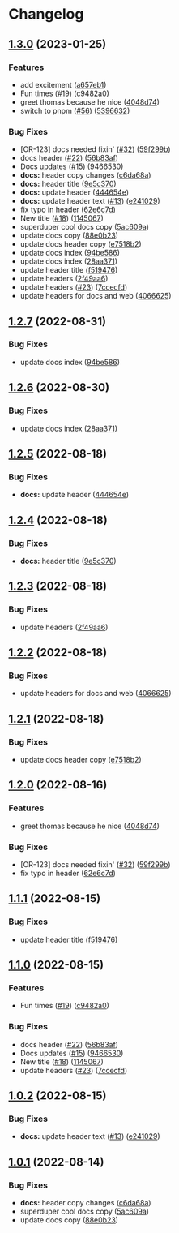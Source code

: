 # Changelog

## [1.3.0](https://github.com/msutkowski/cf-previews-test/compare/docs-v1.2.7...docs-v1.3.0) (2023-01-25)


### Features

* add excitement ([a657eb1](https://github.com/msutkowski/cf-previews-test/commit/a657eb105860c48426ef7639fd2c7203e4b43d65))
* Fun times ([#19](https://github.com/msutkowski/cf-previews-test/issues/19)) ([c9482a0](https://github.com/msutkowski/cf-previews-test/commit/c9482a091b91951961303ca16b5e145cc77e76d3))
* greet thomas because he nice ([4048d74](https://github.com/msutkowski/cf-previews-test/commit/4048d744583c2511d9c8b1f912c0e1bb6b181f98))
* switch to pnpm ([#56](https://github.com/msutkowski/cf-previews-test/issues/56)) ([5396632](https://github.com/msutkowski/cf-previews-test/commit/539663242051e173a2917cf2e2af1214f3280804))


### Bug Fixes

* [OR-123] docs needed fixin' ([#32](https://github.com/msutkowski/cf-previews-test/issues/32)) ([59f299b](https://github.com/msutkowski/cf-previews-test/commit/59f299bfe635fedc381499f1702f37f96428d9bc))
* docs header ([#22](https://github.com/msutkowski/cf-previews-test/issues/22)) ([56b83af](https://github.com/msutkowski/cf-previews-test/commit/56b83afa6cf9a983d42d6a93b1af821cb74ec95f))
* Docs updates ([#15](https://github.com/msutkowski/cf-previews-test/issues/15)) ([9466530](https://github.com/msutkowski/cf-previews-test/commit/94665309d5e6f589fef81c57158f89f2c8e13684))
* **docs:** header copy changes ([c6da68a](https://github.com/msutkowski/cf-previews-test/commit/c6da68afe11f2984bf185317cc63f14783bf8aca))
* **docs:** header title ([9e5c370](https://github.com/msutkowski/cf-previews-test/commit/9e5c37051ea19401c63518d70c07aa90330d4e1e))
* **docs:** update header ([444654e](https://github.com/msutkowski/cf-previews-test/commit/444654ea9d30fd074c377c903a8ea8c4bd31b29a))
* **docs:** update header text ([#13](https://github.com/msutkowski/cf-previews-test/issues/13)) ([e241029](https://github.com/msutkowski/cf-previews-test/commit/e2410291f39fcf98f3272b1e1ad2d9709e4303a3))
* fix typo in header ([62e6c7d](https://github.com/msutkowski/cf-previews-test/commit/62e6c7de1053f1f18d2e901e87ea54c887a95d41))
* New title ([#18](https://github.com/msutkowski/cf-previews-test/issues/18)) ([1145067](https://github.com/msutkowski/cf-previews-test/commit/1145067c4560766d9e3ea6481d03e1a913dbbd2d))
* superduper cool docs copy ([5ac609a](https://github.com/msutkowski/cf-previews-test/commit/5ac609a9411ff30b2c00d2b586f923d656f3f434))
* update docs copy ([88e0b23](https://github.com/msutkowski/cf-previews-test/commit/88e0b2349850bcaeec3d002d7676bbab646ef278))
* update docs header copy ([e7518b2](https://github.com/msutkowski/cf-previews-test/commit/e7518b245d8f87126db9aa90a2c446498df9383b))
* update docs index ([94be586](https://github.com/msutkowski/cf-previews-test/commit/94be586f9f0727a80c3b637089ced9fd72aa4cc4))
* update docs index ([28aa371](https://github.com/msutkowski/cf-previews-test/commit/28aa371441744c067725db8cc4a3f0af0ed07106))
* update header title ([f519476](https://github.com/msutkowski/cf-previews-test/commit/f51947665225539d3348d85944676249e1fb5bb7))
* update headers ([2f49aa6](https://github.com/msutkowski/cf-previews-test/commit/2f49aa63e142d31c3aa6e7d7fe0491609c7c3c19))
* update headers ([#23](https://github.com/msutkowski/cf-previews-test/issues/23)) ([7ccecfd](https://github.com/msutkowski/cf-previews-test/commit/7ccecfd71ab1d4e9572d9ae5dd76241753cfb57b))
* update headers for docs and web ([4066625](https://github.com/msutkowski/cf-previews-test/commit/40666258d60622e3627e5d6978135f1498c66cf0))

## [1.2.7](https://github.com/msutkowski/cf-previews-test/compare/docs-v1.2.6...docs-v1.2.7) (2022-08-31)


### Bug Fixes

* update docs index ([94be586](https://github.com/msutkowski/cf-previews-test/commit/94be586f9f0727a80c3b637089ced9fd72aa4cc4))

## [1.2.6](https://github.com/msutkowski/cf-previews-test/compare/docs-v1.2.5...docs-v1.2.6) (2022-08-30)


### Bug Fixes

* update docs index ([28aa371](https://github.com/msutkowski/cf-previews-test/commit/28aa371441744c067725db8cc4a3f0af0ed07106))

## [1.2.5](https://github.com/msutkowski/cf-previews-test/compare/docs-v1.2.4...docs-v1.2.5) (2022-08-18)


### Bug Fixes

* **docs:** update header ([444654e](https://github.com/msutkowski/cf-previews-test/commit/444654ea9d30fd074c377c903a8ea8c4bd31b29a))

## [1.2.4](https://github.com/msutkowski/cf-previews-test/compare/docs-v1.2.3...docs-v1.2.4) (2022-08-18)


### Bug Fixes

* **docs:** header title ([9e5c370](https://github.com/msutkowski/cf-previews-test/commit/9e5c37051ea19401c63518d70c07aa90330d4e1e))

## [1.2.3](https://github.com/msutkowski/cf-previews-test/compare/docs-v1.2.2...docs-v1.2.3) (2022-08-18)


### Bug Fixes

* update headers ([2f49aa6](https://github.com/msutkowski/cf-previews-test/commit/2f49aa63e142d31c3aa6e7d7fe0491609c7c3c19))

## [1.2.2](https://github.com/msutkowski/cf-previews-test/compare/docs-v1.2.1...docs-v1.2.2) (2022-08-18)


### Bug Fixes

* update headers for docs and web ([4066625](https://github.com/msutkowski/cf-previews-test/commit/40666258d60622e3627e5d6978135f1498c66cf0))

## [1.2.1](https://github.com/msutkowski/cf-previews-test/compare/docs-v1.2.0...docs-v1.2.1) (2022-08-18)


### Bug Fixes

* update docs header copy ([e7518b2](https://github.com/msutkowski/cf-previews-test/commit/e7518b245d8f87126db9aa90a2c446498df9383b))

## [1.2.0](https://github.com/msutkowski/cf-previews-test/compare/docs-v1.1.1...docs-v1.2.0) (2022-08-16)


### Features

* greet thomas because he nice ([4048d74](https://github.com/msutkowski/cf-previews-test/commit/4048d744583c2511d9c8b1f912c0e1bb6b181f98))


### Bug Fixes

* [OR-123] docs needed fixin' ([#32](https://github.com/msutkowski/cf-previews-test/issues/32)) ([59f299b](https://github.com/msutkowski/cf-previews-test/commit/59f299bfe635fedc381499f1702f37f96428d9bc))
* fix typo in header ([62e6c7d](https://github.com/msutkowski/cf-previews-test/commit/62e6c7de1053f1f18d2e901e87ea54c887a95d41))

## [1.1.1](https://github.com/msutkowski/cf-previews-test/compare/docs-v1.1.0...docs-v1.1.1) (2022-08-15)


### Bug Fixes

* update header title ([f519476](https://github.com/msutkowski/cf-previews-test/commit/f51947665225539d3348d85944676249e1fb5bb7))

## [1.1.0](https://github.com/msutkowski/cf-previews-test/compare/docs-v1.0.2...docs-v1.1.0) (2022-08-15)


### Features

* Fun times ([#19](https://github.com/msutkowski/cf-previews-test/issues/19)) ([c9482a0](https://github.com/msutkowski/cf-previews-test/commit/c9482a091b91951961303ca16b5e145cc77e76d3))


### Bug Fixes

* docs header ([#22](https://github.com/msutkowski/cf-previews-test/issues/22)) ([56b83af](https://github.com/msutkowski/cf-previews-test/commit/56b83afa6cf9a983d42d6a93b1af821cb74ec95f))
* Docs updates ([#15](https://github.com/msutkowski/cf-previews-test/issues/15)) ([9466530](https://github.com/msutkowski/cf-previews-test/commit/94665309d5e6f589fef81c57158f89f2c8e13684))
* New title ([#18](https://github.com/msutkowski/cf-previews-test/issues/18)) ([1145067](https://github.com/msutkowski/cf-previews-test/commit/1145067c4560766d9e3ea6481d03e1a913dbbd2d))
* update headers ([#23](https://github.com/msutkowski/cf-previews-test/issues/23)) ([7ccecfd](https://github.com/msutkowski/cf-previews-test/commit/7ccecfd71ab1d4e9572d9ae5dd76241753cfb57b))

## [1.0.2](https://github.com/msutkowski/cf-previews-test/compare/docs-v1.0.1...docs-v1.0.2) (2022-08-15)


### Bug Fixes

* **docs:** update header text ([#13](https://github.com/msutkowski/cf-previews-test/issues/13)) ([e241029](https://github.com/msutkowski/cf-previews-test/commit/e2410291f39fcf98f3272b1e1ad2d9709e4303a3))

## [1.0.1](https://github.com/msutkowski/cf-previews-test/compare/docs-v1.0.0...docs-v1.0.1) (2022-08-14)


### Bug Fixes

* **docs:** header copy changes ([c6da68a](https://github.com/msutkowski/cf-previews-test/commit/c6da68afe11f2984bf185317cc63f14783bf8aca))
* superduper cool docs copy ([5ac609a](https://github.com/msutkowski/cf-previews-test/commit/5ac609a9411ff30b2c00d2b586f923d656f3f434))
* update docs copy ([88e0b23](https://github.com/msutkowski/cf-previews-test/commit/88e0b2349850bcaeec3d002d7676bbab646ef278))
